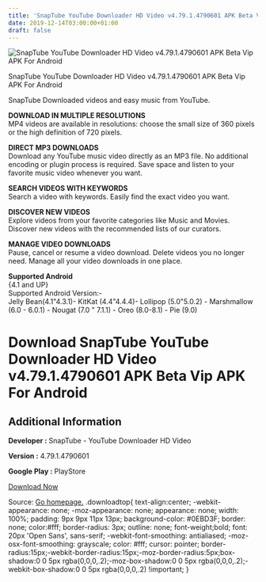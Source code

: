 ```yaml
---
title: 'SnapTube YouTube Downloader HD Video v4.79.1.4790601 APK Beta Vip APK For Android'
date: 2019-12-14T03:00:00+01:00
draft: false
---
```


![SnapTube YouTube Downloader HD Video v4.79.1.4790601 APK Beta Vip APK For Android](https://i0.wp.com/apkhome.net/wp-content/uploads/2019/11/SnapTube-YouTube-Downloader-HD-Video-v4.79.1.4790601-APK-Beta-Vip.png "SnapTube YouTube Downloader HD Video v4.79.1.4790601 APK Beta Vip APK For Android")

  

SnapTube YouTube Downloader HD Video v4.79.1.4790601 APK Beta Vip APK For Android

SnapTube Downloaded videos and easy music from YouTube.

**DOWNLOAD IN MULTIPLE RESOLUTIONS**  
MP4 videos are available in resolutions: choose the small size of 360 pixels or the high definition of 720 pixels.

**DIRECT MP3 DOWNLOADS**  
Download any YouTube music video directly as an MP3 file. No additional encoding or plugin process is required. Save space and listen to your favorite music video whenever you want.

**SEARCH VIDEOS WITH KEYWORDS**  
Search a video with keywords. Easily find the exact video you want.

**DISCOVER NEW VIDEOS**  
Explore videos from your favorite categories like Music and Movies. Discover new videos with the recommended lists of our curators.

**MANAGE VIDEO DOWNLOADS**  
Pause, cancel or resume a video download. Delete videos you no longer need. Manage all your video downloads in one place.

**Supported Android**  
{4.1 and UP}  
Supported Android Version:-  
Jelly Bean(4.1"4.3.1)- KitKat (4.4"4.4.4)- Lollipop (5.0"5.0.2) - Marshmallow (6.0 - 6.0.1) - Nougat (7.0 " 7.1.1) - Oreo (8.0-8.1) - Pie (9.0)

Download SnapTube YouTube Downloader HD Video v4.79.1.4790601 APK Beta Vip APK For Android
==========================================================================================

Additional Information
----------------------

**Developer :** SnapTube - YouTube Downloader HD Video

**Version :** 4.79.1.4790601

**Google Play :** PlayStore

  

[Download Now](https://store4app.co/post/snaptube-youtube-downloader-hd-video-v4-79-1-4790601-apk-beta-vip-apk-for-android_1574800214)

  
Source: [Go homepage.](https://store4app.co/post/snaptube-youtube-downloader-hd-video-v4-79-1-4790601-apk-beta-vip-apk-for-android_1574800214) .downloadtop{ text-align:center; -webkit-appearance: none; -moz-appearance: none; appearance: none; width: 100%; padding: 9px 9px 11px 13px; background-color: #0EBD3F; border: none; color:#fff; border-radius: 3px; outline: none; font-weight;bold; font: 20px 'Open Sans', sans-serif; -webkit-font-smoothing: antialiased; -moz-osx-font-smoothing: grayscale; color: #fff; cursor: pointer; border-radius:15px;-webkit-border-radius:15px;-moz-border-radius:5px;box-shadow:0 0 5px rgba(0,0,0,.2);-moz-box-shadow:0 0 5px rgba(0,0,0,.2);-webkit-box-shadow:0 0 5px rgba(0,0,0,.2) !important; }
